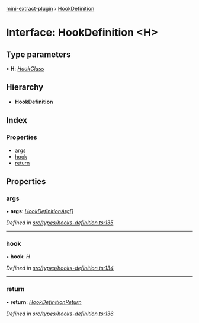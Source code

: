 [mini-extract-plugin](../README.md) › [HookDefinition](hookdefinition.md)

# Interface: HookDefinition <**H**>

## Type parameters

▪ **H**: *[HookClass](../README.md#hookclass)*

## Hierarchy

* **HookDefinition**

## Index

### Properties

* [args](hookdefinition.md#args)
* [hook](hookdefinition.md#hook)
* [return](hookdefinition.md#return)

## Properties

###  args

• **args**: *[HookDefinitionArg](hookdefinitionarg.md)[]*

*Defined in [src/types/hooks-definition.ts:135](https://github.com/JuroOravec/mini-extract-plugin/blob/4b5288b/src/types/hooks-definition.ts#L135)*

___

###  hook

• **hook**: *H*

*Defined in [src/types/hooks-definition.ts:134](https://github.com/JuroOravec/mini-extract-plugin/blob/4b5288b/src/types/hooks-definition.ts#L134)*

___

###  return

• **return**: *[HookDefinitionReturn](hookdefinitionreturn.md)*

*Defined in [src/types/hooks-definition.ts:136](https://github.com/JuroOravec/mini-extract-plugin/blob/4b5288b/src/types/hooks-definition.ts#L136)*

